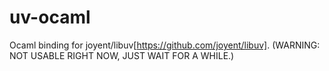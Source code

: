 uv-ocaml
========

Ocaml binding for joyent/libuv[https://github.com/joyent/libuv].
(WARNING: NOT USABLE RIGHT NOW, JUST WAIT FOR A WHILE.)
